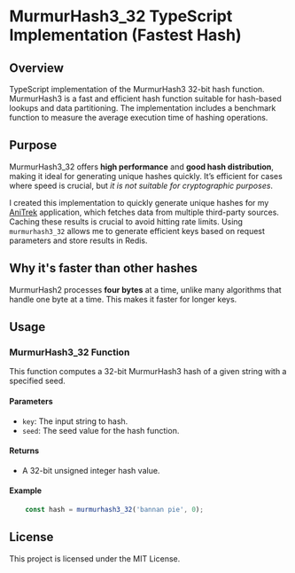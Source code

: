 # MurmurHash3_32 TypeScript Implementation (Fastest Hash)

## Overview

TypeScript implementation of the MurmurHash3 32-bit hash function. MurmurHash3 is a fast and efficient hash function suitable for hash-based lookups and data partitioning. The implementation includes a benchmark function to measure the average execution time of hashing operations.


## Purpose
MurmurHash3_32 offers **high performance** and **good hash distribution**, making it ideal for generating unique hashes quickly. It’s efficient for cases where speed is crucial, but *it is not suitable for cryptographic purposes*.


I created this implementation to quickly generate unique hashes for my [AniTrek](https://anitrek.com/) application, which fetches data from multiple third-party sources. Caching these results is crucial to avoid hitting rate limits. Using `murmurhash3_32` allows me to generate efficient keys based on request parameters and store results in Redis. 


## Why it's faster than other hashes
MurmurHash2 processes **four bytes** at a time, unlike many algorithms that handle one byte at a time. This makes it faster for longer keys.

## Usage

### MurmurHash3_32 Function
This function computes a 32-bit MurmurHash3 hash of a given string with a specified seed.

#### Parameters
* `key`: The input string to hash.
* `seed`: The seed value for the hash function.

#### Returns
* A 32-bit unsigned integer hash value.

#### Example
```ts
    const hash = murmurhash3_32('bannan pie', 0);
```

## License
This project is licensed under the MIT License.
